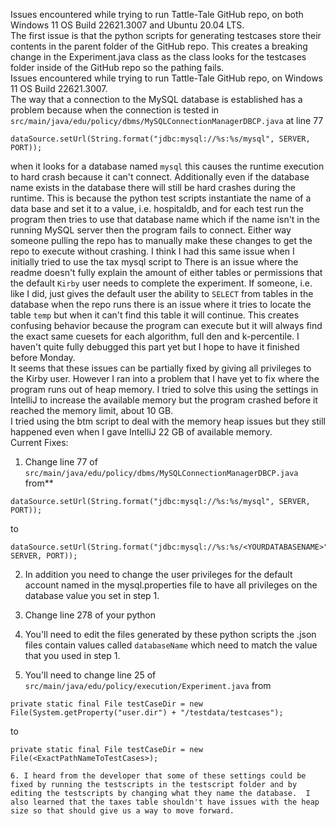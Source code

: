 Issues encountered while trying to run Tattle-Tale GitHub repo, on both Windows 11 OS Build 22621.3007 and Ubuntu 20.04 LTS.  
The first issue is that the python scripts for generating testcases store their contents in the parent folder of the GitHub repo.   This creates a breaking change in the Experiment.java class as the class looks for the testcases folder inside of the GitHub repo so the pathing fails.  
Issues encountered while trying to run Tattle-Tale GitHub repo, on  Windows 11 OS Build 22621.3007.  
The way that a connection to the MySQL database is established has a problem because when the connection is tested in `src/main/java/edu/policy/dbms/MySQLConnectionManagerDBCP.java` at line 77  
```
dataSource.setUrl(String.format("jdbc:mysql://%s:%s/mysql", SERVER, PORT));
```
when it looks for a database named `mysql` this causes the runtime execution to hard crash because it can't connect.  Additionally even if the database name exists in the database there will still be hard crashes during the runtime.  This is because the python test scripts instantiate the name of a data base and set it to a value, i.e. hospitaldb, and for each test run the program then tries to use that database name which if the name isn't in the running MySQL server then the program fails to connect.  Either way someone pulling the repo has to manually make these changes to get the repo to execute without crashing.  I think I had this same issue when I initially tried to use the tax mysql script to 
There is an issue where the readme doesn't fully explain the amount of either tables or permissions that the default `Kirby` user needs to complete the experiment.  If someone, i.e. like I did, just gives the default user the ability to `SELECT` from tables in the database when the repo runs there is an issue where it tries to locate the table `temp` but when it can't find this table it will continue.  This creates confusing behavior because the program can execute but it will always find the exact same cuesets for each algorithm, full den and k-percentile.  I haven't quite fully debugged this part yet but I hope to have it finished before Monday.  
It seems that these issues can be partially fixed by giving all privileges to the Kirby user.  However I ran into a problem that I have yet to fix where the program runs out of heap memory.  I tried to solve this using the settings in IntelliJ to increase the available memory but the program crashed before it reached the memory limit, about 10 GB.  
I tried using the btm script to deal with the memory heap issues but they still happened even when I gave IntelliJ 22 GB of available memory.  
Current Fixes:
1. Change line 77 of `src/main/java/edu/policy/dbms/MySQLConnectionManagerDBCP.java` from**  
```
dataSource.setUrl(String.format("jdbc:mysql://%s:%s/mysql", SERVER, PORT));
```
to  
```
dataSource.setUrl(String.format("jdbc:mysql://%s:%s/<YOURDATABASENAME>", SERVER, PORT)); 
```
2. In addition you need to change the user privileges for the default account named in the mysql.properties file to have all privileges on the database value you set in step 1.  

3. Change line 278 of your python

4. You'll need to edit the files generated by these python scripts the .json files contain values called `databaseName` which need to match the value that you used in step 1.  

5. You'll need to change line 25 of `src/main/java/edu/policy/execution/Experiment.java` from  
```
private static final File testCaseDir = new File(System.getProperty("user.dir") + "/testdata/testcases");
```
to  
```
private static final File testCaseDir = new File(<ExactPathNameToTestCases>);  

6. I heard from the developer that some of these settings could be fixed by running the testscripts in the testscript folder and by editing the testscripts by changing what they name the database.  I also learned that the taxes table shouldn't have issues with the heap size so that should give us a way to move forward.  